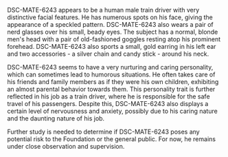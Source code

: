 DSC-MATE-6243 appears to be a human male train driver with very distinctive facial features. He has numerous spots on his face, giving the appearance of a speckled pattern. DSC-MATE-6243 also wears a pair of nerd glasses over his small, beady eyes. The subject has a normal, blonde men's head with a pair of old-fashioned goggles resting atop his prominent forehead. DSC-MATE-6243 also sports a small, gold earring in his left ear and two accessories - a silver chain and candy stick - around his neck.

DSC-MATE-6243 seems to have a very nurturing and caring personality, which can sometimes lead to humorous situations. He often takes care of his friends and family members as if they were his own children, exhibiting an almost parental behavior towards them. This personality trait is further reflected in his job as a train driver, where he is responsible for the safe travel of his passengers. Despite this, DSC-MATE-6243 also displays a certain level of nervousness and anxiety, possibly due to his caring nature and the daunting nature of his job.

Further study is needed to determine if DSC-MATE-6243 poses any potential risk to the Foundation or the general public. For now, he remains under close observation and supervision.